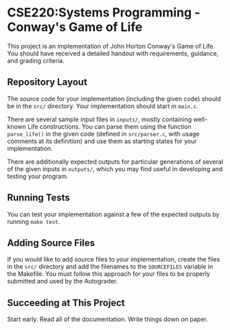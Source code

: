 CSE220:Systems Programming - Conway's Game of Life
===

This project is an implementation of John Horton Conway's Game of Life.
You should have received a detailed handout with requirements, guidance,
and grading criteria.

Repository Layout
---

The source code for your implementation (including the given code)
should be in the `src/` directory.  Your implementation should start in
`main.c`.

There are several sample input files in `inputs/`, mostly containing
well-known Life constructions.  You can parse them using the function
`parse_life()` in the given code (defined in `src/parser.c`, with usage
comments at its definition) and use them as starting states for your
implementation.

There are additionally expected outputs for particular generations of
several of the given inputs in `outputs/`, which you may find useful in
developing and testing your program.

Running Tests
---

You can test your implementation against a few of the expected outputs
by running `make test`.

Adding Source Files
---

If you would like to add source files to your implementation, create the
files in the `src/` directory and add the filenames to the `SOURCEFILES`
variable in the Makefile.  You must follow this approach for your files
to be properly submitted and used by the Autograder.

Succeeding at This Project
---

Start early.  Read all of the documentation.  Write things down on paper.
